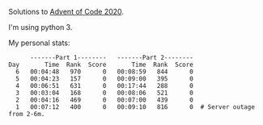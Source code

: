 Solutions to [Advent of Code 2020](https://adventofcode.com/2020).

I'm using python 3.


My personal stats:

```
      -------Part 1--------   -------Part 2--------
Day       Time  Rank  Score       Time  Rank  Score
  6   00:04:48   970      0   00:08:59   844      0
  5   00:04:23   157      0   00:09:00   395      0
  4   00:06:51   631      0   00:17:44   288      0
  3   00:03:04   168      0   00:08:06   521      0
  2   00:04:16   469      0   00:07:00   439      0
  1   00:07:12   400      0   00:09:10   816      0  # Server outage from 2-6m.
```
